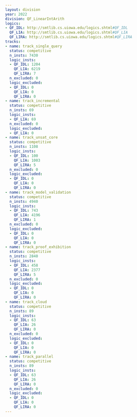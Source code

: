 ```yaml
---
layout: division
year: 2022
division: QF_LinearIntArith
logics: 
- QF_IDL: http://smtlib.cs.uiowa.edu/logics.shtml#QF_IDL
  QF_LIA: http://smtlib.cs.uiowa.edu/logics.shtml#QF_LIA
  QF_LIRA: http://smtlib.cs.uiowa.edu/logics.shtml#QF_LIRA
tracks:
- name: track_single_query
  status: competitive
  n_insts: 7430
  logic_insts:
  - QF_IDL: 1204
    QF_LIA: 6219
    QF_LIRA: 7
  n_excluded: 0
  logic_excluded:
  - QF_IDL: 0
    QF_LIA: 0
    QF_LIRA: 0
- name: track_incremental
  status: competitive
  n_insts: 69
  logic_insts:
  - QF_LIA: 69
  n_excluded: 0
  logic_excluded:
  - QF_LIA: 0
- name: track_unsat_core
  status: competitive
  n_insts: 1108
  logic_insts:
  - QF_IDL: 100
    QF_LIA: 1003
    QF_LIRA: 5
  n_excluded: 0
  logic_excluded:
  - QF_IDL: 0
    QF_LIA: 0
    QF_LIRA: 0
- name: track_model_validation
  status: competitive
  n_insts: 4940
  logic_insts:
  - QF_IDL: 743
    QF_LIA: 4196
    QF_LIRA: 1
  n_excluded: 0
  logic_excluded:
  - QF_IDL: 0
    QF_LIA: 0
    QF_LIRA: 0
- name: track_proof_exhibition
  status: competitive
  n_insts: 2840
  logic_insts:
  - QF_IDL: 458
    QF_LIA: 2377
    QF_LIRA: 5
  n_excluded: 0
  logic_excluded:
  - QF_IDL: 0
    QF_LIA: 0
    QF_LIRA: 0
- name: track_cloud
  status: competitive
  n_insts: 89
  logic_insts:
  - QF_IDL: 63
    QF_LIA: 26
    QF_LIRA: 0
  n_excluded: 0
  logic_excluded:
  - QF_IDL: 0
    QF_LIA: 0
    QF_LIRA: 0
- name: track_parallel
  status: competitive
  n_insts: 89
  logic_insts:
  - QF_IDL: 63
    QF_LIA: 26
    QF_LIRA: 0
  n_excluded: 0
  logic_excluded:
  - QF_IDL: 0
    QF_LIA: 0
    QF_LIRA: 0
---
```


